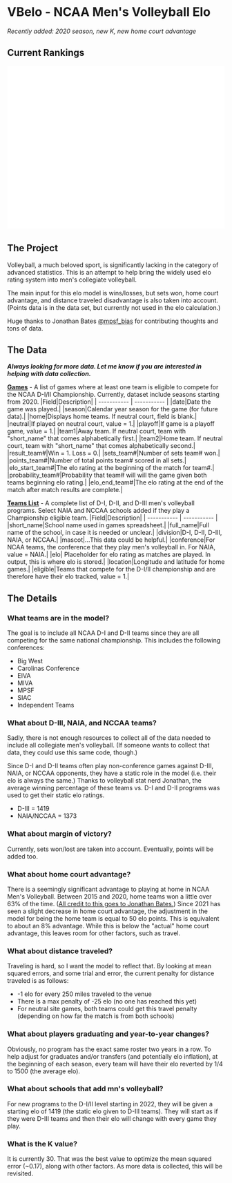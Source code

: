 # VBelo - NCAA Men's Volleyball Elo

*Recently added: 2020 season, new K, new home court advantage*

## Current Rankings
![Up to date top 25 list](/outputs/elo_top_25.jpg)

## The Project
Volleyball, a much beloved sport, is significantly lacking in the category of advanced statistics. This is an attempt to help bring the widely used elo rating system into men's collegiate volleyball.

The main input for this elo model is wins/losses, but sets won, home court advantage, and distance traveled disadvantage is also taken into account. (Points data is in the data set, but currently not used in the elo calculation.)

Huge thanks to Jonathan Bates [@mpsf_bias](http://www.twitter.com/mpsf_bias) for contributing thoughts and tons of data.

## The Data
***Always looking for more data. Let me know if you are interested in helping with data collection.***

**[Games](inputs/games.csv)** - A list of games where at least one team is eligible to compete for the NCAA D-I/II Championship. Currently, dataset include seasons starting from 2020.
|Field|Description|
| ----------- | ----------- |
|date|Date the game was played.|
|season|Calendar year season for the game (for future data).|
|home|Displays home teams. If neutral court, field is blank.|
|neutral|If played on neutral court, value = 1.|
|playoff|If game is a playoff game, value = 1.|
|team1|Away team. If neutral court, team with "short_name" that comes alphabetically first.|
|team2|Home team. If neutral court, team with "short_name" that comes alphabetically second.|
|result_team#|Win = 1. Loss = 0.|
|sets_team#|Number of sets team# won.|
|points_team#|Number of total points team# scored in all sets.|
|elo_start_team#|The elo rating at the beginning of the match for team#.|
|probability_team#|Probability that team# will will the game given both teams beginning elo rating.|
|elo_end_team#|The elo rating at the end of the match after match results are complete.|

**[Teams List](inputs/teams.csv)** - A complete list of D-I, D-II, and D-III men's volleyball programs. Select NAIA and NCCAA schools added if they play a Championship eligible team.
|Field|Description|
| ----------- | ----------- |
|short_name|School name used in games spreadsheet.|
|full_name|Full name of the school, in case it is needed or unclear.|
|division|D-I, D-II, D-III, NAIA, or NCCAA.|
|mascot|...This data could be helpful.|
|conference|For NCAA teams, the conference that they play men's volleyball in. For NAIA, value = NAIA.|
|elo| Placeholder for elo rating as matches are played. In output, this is where elo is stored.|
|location|Longitude and latitude for home games.|
|eligible|Teams that compete for the D-I/II championship and are therefore have their elo tracked, value = 1.|

## The Details
### What teams are in the model?
The goal is to include all NCAA D-I and D-II teams since they are all competing for the same national championship. This includes the following conferences:
* Big West
* Carolinas Conference
* EIVA
* MIVA
* MPSF
* SIAC
* Independent Teams

### What about D-III, NAIA, and NCCAA teams?
Sadly, there is not enough resources to collect all of the data needed to include all collegiate men's volleyball. (If someone wants to collect that data, they could use this same code, though.)

Since D-I and D-II teams often play non-conference games against D-III, NAIA, or NCCAA opponents, they have a static role in the model (i.e. their elo is always the same.) Thanks to volleyball stat nerd Jonathan, the average winning percentage of these teams vs. D-I and D-II programs was used to get their static elo ratings.
* D-III = 1419
* NAIA/NCCAA = 1373

### What about margin of victory?
Currently, sets won/lost are taken into account. Eventually, points will be added too.

### What about home court advantage?
There is a seemingly significant advantage to playing at home in NCAA Men's Volleyball. Between 2015 and 2020, home teams won a little over 63% of the time. \([All credit to this goes to Jonathan Bates.](https://www.offtheblockblog.com/2021/04/data-analysis-home-court-not-as-important-during-2021-season/)\) Since 2021 has seen a slight decrease in home court advantage, the adjustment in the model for being the home team is equal to 50 elo points. This is equivalent to about an 8% advantage. While this is below the "actual" home court advantage, this leaves room for other factors, such as travel.

### What about distance traveled?
Traveling is hard, so I want the model to reflect that. By looking at mean squared errors, and some trial and error, the current penalty for distance traveled is as follows:
* -1 elo for every 250 miles traveled to the venue
* There is a max penalty of -25 elo (no one has reached this yet)
* For neutral site games, both teams could get this travel penalty (depending on how far the match is from both schools)

### What about players graduating and year-to-year changes?
Obviously, no program has the exact same roster two years in a row. To help adjust for graduates and/or transfers (and potentially elo inflation), at the beginning of each season, every team will have their elo reverted by 1/4 to 1500 (the average elo).

### What about schools that add mn's volleyball?
For new programs to the D-I/II level starting in 2022, they will be given a starting elo of 1419 (the static elo given to D-III teams). They will start as if they were D-III teams and then their elo will change with every game they play.

### What is the K value?
It is currently 30. That was the best value to optimize the mean squared error (~0.17), along with other factors. As more data is collected, this will be revisited.

